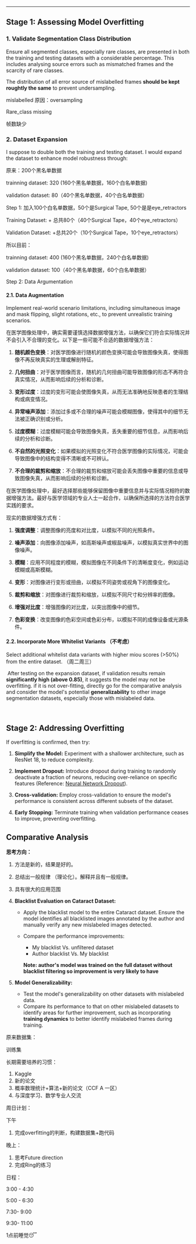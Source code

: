 ---

## Stage 1: Assessing Model Overfitting 

### 1. Validate Segmentation Class Distribution 

Ensure all segmented classes, especially rare classes, are presented in both the training and testing datasets with a considerable percentage. This includes analysing source errors such as mismatched frames and the scarcity of rare classes. 

The distribution of all error source of mislabelled frames **should be kept roughtly the same** to prevent undersampling.

mislabelled 原因：oversampling

Rare_class missing

帧数缺少

### 2. Dataset Expansion 
I suppose to double both the training and testing dataset. I would expand the dataset to enhance model robustness through: 

原来：200个黑名单数据

trainning dataset:  320  (160个黑名单数据，160个白名单数据)

validation dataset: 80（40个黑名单数据，40个白名单数据）

Step 1: 加入100个白名单数据，50个是Surgical Tape, 50个是是eye_retractors

Training Dataset: + 总共80个（40个Surgical Tape，40个eye_retractors）

Validation Dataset: +总共20个（10个Surgical Tape，10个eye_retractors）

所以目前：

trainning dataset:  400  (160个黑名单数据，240个白名单数据)

validation dataset: 100（40个黑名单数据，60个白名单数据）





Step 2: Data Argumentation



#### 2.1. **Data Augmentation**   

Implement real-world scenario limitations, including simultaneous image and mask flipping, slight rotations, etc., to prevent unrealistic training scenarios. 

在医学图像处理中，确实需要谨慎选择数据增强方法，以确保它们符合实际情况并不会引入不合理的变化。以下是一些可能不合适的数据增强方法：

1. **随机颜色变换**：对医学图像进行随机的颜色变换可能会导致图像失真，使得图像不再反映真实的生理或解剖特征。
  
2. **几何扭曲**：对于医学图像而言，随机的几何扭曲可能导致图像的形态不再符合真实情况，从而影响后续的分析和诊断。

3. **变形过度**：过度的变形可能会使图像失真，从而无法准确地反映患者的生理结构或病变情况。

4. **异常噪声添加**：添加过多或不合理的噪声可能会模糊图像，使得其中的细节无法被正确识别或分析。

5. **过度模糊**：过度模糊可能会导致图像失真，丢失重要的细节信息，从而影响后续的分析和诊断。

6. **不自然的光照变化**：如果模拟的光照变化不符合医学图像的实际情况，可能会导致图像中的结构变得不清晰或不可辨认。

7. **不合理的裁剪和缩放**：不合理的裁剪和缩放可能会丢失图像中重要的信息或导致图像失真，从而影响后续的分析和诊断。

在医学图像处理中，最好选择那些能够保留图像中重要信息并与实际情况相符的数据增强方法。最好与医学领域的专业人士一起合作，以确保所选择的方法符合医学实践的要求。

现实的数据增强方式有：

1. **强度调整**：调整图像的亮度和对比度，以模拟不同的光照条件。

2. **噪声添加**：向图像添加噪声，如高斯噪声或椒盐噪声，以模拟真实世界中的图像噪声。

3. **模糊**：应用不同程度的模糊，模拟图像在不同条件下的清晰度变化，例如运动模糊或高斯模糊。

4. **变形**：对图像进行变形或扭曲，以模拟不同姿势或视角下的图像变化。

5. **裁剪和缩放**：对图像进行裁剪和缩放，以模拟不同尺寸和分辨率的图像。

6. **增强对比度**：增强图像的对比度，以突出图像中的细节。

7. **色彩变换**：改变图像的色彩空间或色彩分布，以模拟不同的成像设备或光源条件。

   

#### **2.2. Incorporate More Whitelist Variants**  （不考虑）

Select additional whitelist data variants with higher miou scores (>50%) from the entire dataset. （周二周三）

​     After testing on the expansion dataset, if validation results remain **significantly high (above 0.85)**, it suggests the model may not be overfitting. if it is not over-fitting, directly go for the comparative analysis and consider the model's potential **generalizability** to other image segmentation datasets, especially those with mislabeled data.

​        

## Stage 2: Addressing Overfitting 

If overfitting is confirmed, then try:
1. **Simplify the Model:** Experiment with a shallower architecture, such as ResNet 18, to reduce complexity.

2. **Implement Dropout:** Introduce dropout during training to randomly deactivate a fraction of neurons, reducing over-reliance on specific features (Reference: [Neural Network Dropout](https://baotramduong.medium.com/neural-network-dropout-57b501bbb578)).

3. **Cross-validation:** Employ cross-validation to ensure the model's performance is consistent across different subsets of the dataset.

4. **Early Stopping:** Terminate training when validation performance ceases to improve, preventing overfitting.

   

## Comparative Analysis

**思考方向：**

1. 方法是新的，结果是好的。

2. 总结出一般规律 （理论化）。解释并且有一般规律。

3. 具有很大的应用范围

   

1. **Blacklist Evaluation on Cataract Dataset:**

   - Apply the blacklist model to the entire Cataract dataset. Ensure the model identifies all blacklisted images annotated by the author and manually verify any new mislabeled images detected.

   - Compare the performance improvements:

     - My blacklist Vs. unfiltered dataset 
     - Author blacklist Vs. My blacklist
     
     **Note: author's model was trained on the full dataset without blacklist filtering so improvement is very likely to have**
     
     

2. **Model Generalizability:**

   - Test the model's generalizability on other datasets with mislabeled data.
   - Compare its performance to that on other mislabeled datasets to identify areas for further improvement, such as incorporating **training dynamics** to better identify mislabeled frames during training.



原来数据集：

训练集



长期需要培养的习惯：

1. Kaggle 
2. 新的论文
3. 概率数理统计+算法+新的论文（CCF A 一区）
4. 与深度学习、数学专业人交流



周日计划：

下午

1. 完成overfitting的判断，构建数据集+跑代码

晚上：

1. 思考Future direction
2. 完成Ring的练习



日程：

3:00 - 4:30 

5:00 - 6:30 

7:30- 9:00 

9:30- 11:00

1点前睡觉😴



